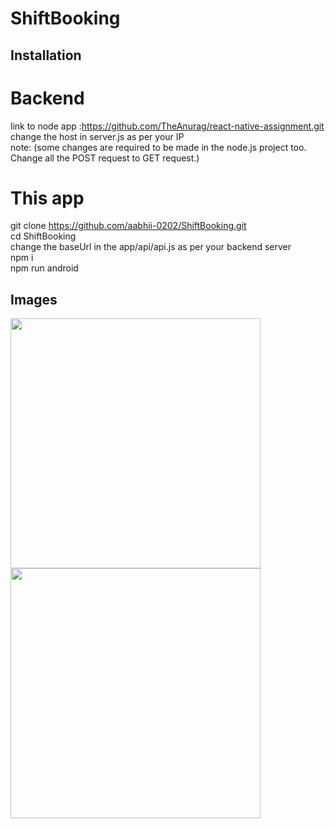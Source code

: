 # ShiftBooking
## Installation
# Backend
link to node app  :https://github.com/TheAnurag/react-native-assignment.git <br/>
change the host in server.js as per your IP <br/>
note: (some changes are required to be made in the node.js project too. Change all the POST request to GET request.) <br/>

# This app
git clone https://github.com/aabhii-0202/ShiftBooking.git <br/>
cd ShiftBooking <br/>
change the baseUrl in the app/api/api.js as per your backend server <br/>
npm i <br/>
npm run android <br/>
## Images
<img src="https://user-images.githubusercontent.com/67586389/206980805-a4e83f1d-0d7d-4dbb-9eff-21589e6e3e1a.png" width="400"></img>
<img src="https://user-images.githubusercontent.com/67586389/206980810-d08643d9-a026-4c99-ae7a-26477956e318.png" width="400"></img>
